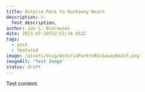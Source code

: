 ```yaml
---
title: Astoria Park to Rockaway Beach
description: >-
  Test description.
author: Jan C. Bierowiec
date: 2023-07-29T22:53:34.853Z
tags:
  - post
  - featured
image: /assets/blog/AstoriaParktoRockawayBeach.png
imageAlt: 'Test Image'
status: draft
---
```

Test content.
